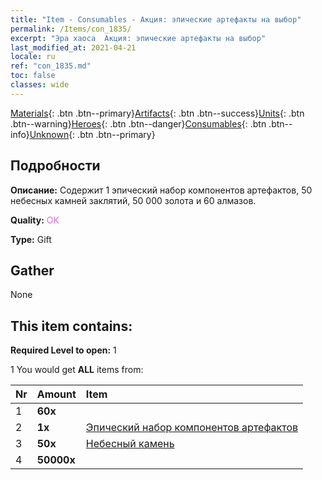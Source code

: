 ```yaml
---
title: "Item - Consumables - Акция: эпические артефакты на выбор"
permalink: /Items/con_1835/
excerpt: "Эра хаоса  Акция: эпические артефакты на выбор"
last_modified_at: 2021-04-21
locale: ru
ref: "con_1835.md"
toc: false
classes: wide
---
```

 [Materials](/ru/Items/){: .btn .btn--primary}[Artifacts](/ru/Items/Artifacts/){: .btn .btn--success}[Units](/ru/Items/Units/){: .btn .btn--warning}[Heroes](/ru/Items/Heroes/){: .btn .btn--danger}[Consumables](/ru/Items/Consumables/){: .btn .btn--info}[Unknown](/ru/Items/Unknown/){: .btn .btn--primary}

## Подробности
 **Описание:** Содержит 1 эпический набор компонентов артефактов, 50 небесных камней заклятий, 50 000 золота и 60 алмазов.

 **Quality:** <span style="color: #DA70D6">OK</span>

 **Type:** Gift

## Gather

  None

## This item contains:

 **Required Level to open:** 1

 1 You would get **ALL** items  from:

  | Nr | Amount |     Item    |
  |:---|:-------|:------------|
  | 1 |  **60x** | <i class="fas fa-gem"/> |  | 
  | 2 |  **1x** | [Эпический набор компонентов артефактов](/ru/Items/con_1836/) |  | 
  | 3 |  **50x** | [Небесный камень](/ru/Items/art_188/) |  | 
  | 4 |  **50000x** | <i class="fas fa-coins"/> |  | 
